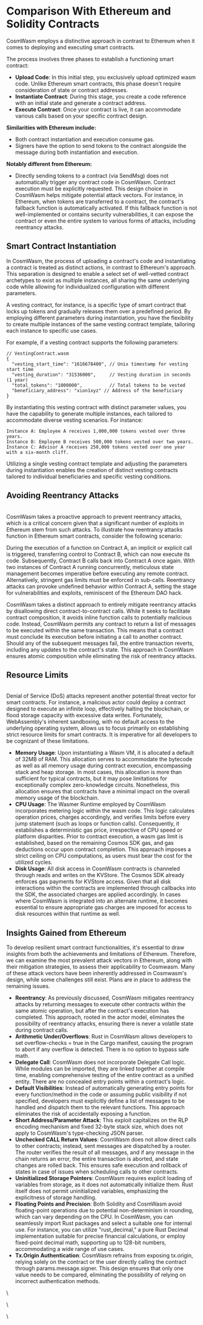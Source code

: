 # Comparison With Ethereum and Solidity Contracts

CosmWasm employs a distinctive approach in contrast to Ethereum when it comes to deploying and executing smart contracts.&#x20;

The process involves three phases to establish a functioning smart contract:

* **Upload Code**: In this initial step, you exclusively upload optimized wasm code. Unlike Ethereum smart contracts, this phase doesn't require consideration of state or contract addresses.
* **Instantiate Contract**: During this stage, you create a code reference with an initial state and generate a contract address.
* **Execute Contract**: Once your contract is live, it can accommodate various calls based on your specific contract design.

**Similarities with Ethereum include:**

* Both contract instantiation and execution consume gas.
* Signers have the option to send tokens to the contract alongside the message during both instantiation and execution.

**Notably different from Ethereum:**

* Directly sending tokens to a contract (via SendMsg) does not automatically trigger any contract code in CosmWasm. Contract execution must be explicitly requested. This design choice in CosmWasm helps mitigate potential attack vectors. For instance, in Ethereum, when tokens are transferred to a contract, the contract's fallback function is automatically activated. If this fallback function is not well-implemented or contains security vulnerabilities, it can expose the contract or even the entire system to various forms of attacks, including reentrancy attacks.

## Smart Contract Instantiation

In CosmWasm, the process of uploading a contract's code and instantiating a contract is treated as distinct actions, in contrast to Ethereum's approach. This separation is designed to enable a select set of well-vetted contract archetypes to exist as multiple instances, all sharing the same underlying code while allowing for individualized configuration with different parameters.

A vesting contract, for instance, is a specific type of smart contract that locks up tokens and gradually releases them over a predefined period. By employing different parameters during instantiation, you have the flexibility to create multiple instances of the same vesting contract template, tailoring each instance to specific use cases.

For example, if a vesting contract supports the following parameters:

```
// VestingContract.wasm
{
  "vesting_start_time": "1616678400", // Unix timestamp for vesting start time
  "vesting_duration": "31536000",     // Vesting duration in seconds (1 year)
  "total_tokens": "1000000",          // Total tokens to be vested
  "beneficiary_address": "xion1xyz" // Address of the beneficiary
}
```

By instantiating this vesting contract with distinct parameter values, you have the capability to generate multiple instances, each tailored to accommodate diverse vesting scenarios. For instance:

```
Instance A: Employee A receives 1,000,000 tokens vested over three years.
Instance B: Employee B receives 500,000 tokens vested over two years.
Instance C: Advisor A receives 250,000 tokens vested over one year with a six-month cliff.
```

Utilizing a single vesting contract template and adjusting the parameters during instantiation enables the creation of distinct vesting contracts tailored to individual beneficiaries and specific vesting conditions.

## Avoiding Reentrancy Attacks

\
CosmWasm takes a proactive approach to prevent reentrancy attacks, which is a critical concern given that a significant number of exploits in Ethereum stem from such attacks. To illustrate how reentrancy attacks function in Ethereum smart contracts, consider the following scenario:

During the execution of a function on Contract A, an implicit or explicit call is triggered, transferring control to Contract B, which can now execute its code. Subsequently, Contract B calls back into Contract A once again. With two instances of Contract A running concurrently, meticulous state management becomes imperative before executing any remote contract. Alternatively, stringent gas limits must be enforced in sub-calls. Reentrancy attacks can provoke undefined behavior within Contract A, setting the stage for vulnerabilities and exploits, reminiscent of the Ethereum DAO hack.

CosmWasm takes a distinct approach to entirely mitigate reentrancy attacks by disallowing direct contract-to-contract calls. While it seeks to facilitate contract composition, it avoids inline function calls to potentially malicious code. Instead, CosmWasm permits any contract to return a list of messages to be executed within the same transaction. This means that a contract must conclude its execution before initiating a call to another contract. Should any of the subsequent messages fail, the entire transaction reverts, including any updates to the contract's state. This approach in CosmWasm ensures atomic composition while eliminating the risk of reentrancy attacks.

## Resource Limits

\
Denial of Service (DoS) attacks represent another potential threat vector for smart contracts. For instance, a malicious actor could deploy a contract designed to execute an infinite loop, effectively halting the blockchain, or flood storage capacity with excessive data writes. Fortunately, WebAssembly's inherent sandboxing, with no default access to the underlying operating system, allows us to focus primarily on establishing strict resource limits for smart contracts. It is imperative for all developers to be cognizant of these limitations.

* **Memory Usage**: Upon instantiating a Wasm VM, it is allocated a default of 32MB of RAM. This allocation serves to accommodate the bytecode as well as all memory usage during contract execution, encompassing stack and heap storage. In most cases, this allocation is more than sufficient for typical contracts, but it may pose limitations for exceptionally complex zero-knowledge circuits. Nonetheless, this allocation ensures that contracts have a minimal impact on the overall memory usage of the blockchain.
* **CPU Usage**: The Wasmer Runtime employed by CosmWasm incorporates metering logic within the wasm code. This logic calculates operation prices, charges accordingly, and verifies limits before every jump statement (such as loops or function calls). Consequently, it establishes a deterministic gas price, irrespective of CPU speed or platform disparities. Prior to contract execution, a wasm gas limit is established, based on the remaining Cosmos SDK gas, and gas deductions occur upon contract completion. This approach imposes a strict ceiling on CPU computations, as users must bear the cost for the utilized cycles.
* **Disk Usage**: All disk access in CosmWasm contracts is channeled through reads and writes on the KVStore. The Cosmos SDK already enforces gas payments for KVStore access. Given that all disk interactions within the contracts are implemented through callbacks into the SDK, the associated charges are applied accordingly. In cases where CosmWasm is integrated into an alternate runtime, it becomes essential to ensure appropriate gas charges are imposed for access to disk resources within that runtime as well.

## Insights Gained from Ethereum

To develop resilient smart contract functionalities, it's essential to draw insights from both the achievements and limitations of Ethereum. Therefore, we can examine the most prevalent attack vectors in Ethereum, along with their mitigation strategies, to assess their applicability to Cosmwasm. Many of these attack vectors have been inherently addressed in Cosmwasm's design, while some challenges still exist. Plans are in place to address the remaining issues.

* **Reentrancy**: As previously discussed, CosmWasm mitigates reentrancy attacks by returning messages to execute other contracts within the same atomic operation, but after the contract's execution has completed. This approach, rooted in the actor model, eliminates the possibility of reentrancy attacks, ensuring there is never a volatile state during contract calls.
* **Arithmetic Under/Overflows**: Rust in CosmWasm allows developers to set overflow-checks = true in the Cargo manifest, causing the program to abort if any overflow is detected. There is no option to bypass safe math.
* **Delegate Call**: CosmWasm does not incorporate Delegate Call logic. While modules can be imported, they are linked together at compile time, enabling comprehensive testing of the entire contract as a unified entity. There are no concealed entry points within a contract's logic.
* **Default Visibilities**: Instead of automatically generating entry points for every function/method in the code or assuming public visibility if not specified, developers must explicitly define a list of messages to be handled and dispatch them to the relevant functions. This approach eliminates the risk of accidentally exposing a function.
* **Short Address/Parameter Attack**: This exploit capitalizes on the RLP encoding mechanism and fixed 32-byte stack size, which does not apply to CosmWasm's type-checking JSON parser.
* **Unchecked CALL Return Values**: CosmWasm does not allow direct calls to other contracts; instead, sent messages are dispatched by a router. The router verifies the result of all messages, and if any message in the chain returns an error, the entire transaction is aborted, and state changes are rolled back. This ensures safe execution and rollback of states in case of issues when scheduling calls to other contracts.
* **Uninitialized Storage Pointers**: CosmWasm requires explicit loading of variables from storage, as it does not automatically initialize them. Rust itself does not permit uninitialized variables, emphasizing the explicitness of storage handling.
* **Floating Points and Precision**: Both Solidity and CosmWasm avoid floating-point operations due to potential non-determinism in rounding, which can vary depending on the CPU. In CosmWasm, you can seamlessly import Rust packages and select a suitable one for internal use. For instance, you can utilize "rust\_decimal," a pure Rust Decimal implementation suitable for precise financial calculations, or employ fixed-point decimal math, supporting up to 128-bit numbers, accommodating a wide range of use cases.
* **Tx.Origin Authentication**: CosmWasm refrains from exposing tx.origin, relying solely on the contract or the user directly calling the contract through params.message.signer. This design ensures that only one value needs to be compared, eliminating the possibility of relying on incorrect authentication methods.

\


\


\
